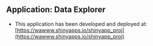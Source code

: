 ## Application: Data Explorer

- This application has been developed and deployed at:  
[https://wawww.shinyapps.io/shinyapp_proj](https://wawww.shinyapps.io/shinyapp_proj)
